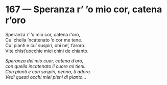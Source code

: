# 167 — Speranza r’ ’o mio cor, catena r’oro

Speranza r’ ’o mio cor, catena r’oro,  
Cu’ chella ’ncatenato ’o cor me tene.  
Cu’ pianti e cu’ suspiri, ohi ne’, t’aroro.  
Vite chist’uocchie miei chini de chianto.

_Speranza del mio cuor, catena d’oro,  
con quella incatenato il cuore mi tieni.  
Con pianti e con sospiri, nenna, ti adoro.  
Vedi questi occhi miei pieni di pianto..._

